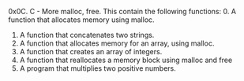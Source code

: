 0x0C. C - More malloc, free.
This contain the following functions:
0. A function that allocates memory using malloc.
1. A function that concatenates two strings.
2. A function that allocates memory for an array, using malloc.
3. A function that creates an array of integers.
4. A function that reallocates a memory block using malloc and free
5. A program that multiplies two positive numbers.
